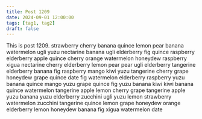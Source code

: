 ```yaml
---
title: Post 1209
date: 2024-09-01 12:00:00
tags: [tag1, tag2]
draft: false
---
```

This is post 1209.
strawberry
cherry
banana
quince
lemon
pear
banana
watermelon
ugli
yuzu
nectarine
banana
ugli
elderberry
fig
quince
raspberry
elderberry
apple
quince
cherry
orange
watermelon
honeydew
raspberry
xigua
nectarine
cherry
elderberry
lemon
pear
pear
ugli
elderberry
tangerine
elderberry
banana
fig
raspberry
mango
kiwi
yuzu
tangerine
cherry
grape
honeydew
grape
quince
date
fig
watermelon
elderberry
raspberry
yuzu
banana
quince
mango
yuzu
grape
quince
fig
yuzu
banana
kiwi
kiwi
banana
quince
watermelon
tangerine
apple
lemon
cherry
grape
tangerine
apple
yuzu
banana
yuzu
elderberry
zucchini
ugli
yuzu
lemon
strawberry
watermelon
zucchini
tangerine
quince
lemon
grape
honeydew
orange
elderberry
lemon
honeydew
banana
fig
xigua
watermelon
date
